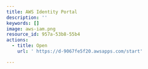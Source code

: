 ```yaml
---
title: AWS Identity Portal
description: ''
keywords: []
image: aws-iam.png
resource_id: 957a-53b8-55b4
actions:
  - title: Open
    url: ' https://d-9067fe5f20.awsapps.com/start'

---
```






